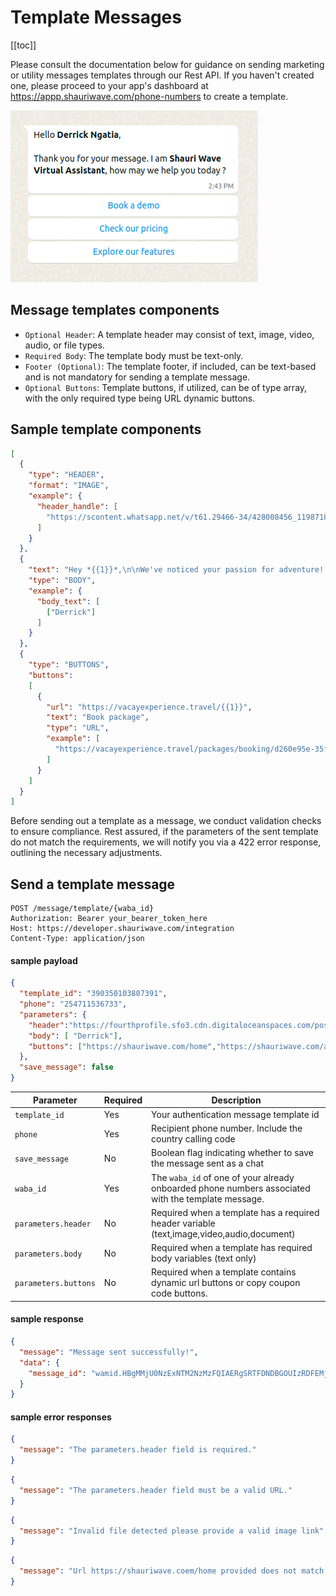 # Template Messages

[[toc]]

Please consult the documentation below for guidance on sending marketing or utility messages templates through our Rest API. If you haven't created one, please proceed to your app's dashboard at https://appp.shauriwave.com/phone-numbers to create a template.

![Preview](./img/template_msg.png)

## Message templates components
- `Optional Header`: A template header may consist of text, image, video, audio, or file types.
- `Required Body`: The template body must be text-only.
- `Footer (Optional)`: The template footer, if included, can be text-based and is not mandatory for sending a template message.
- `Optional Buttons`: Template buttons, if utilized, can be of type array, with the only required type being URL dynamic buttons.

## Sample template components
```json
[
  {
    "type": "HEADER",
    "format": "IMAGE",
    "example": {
      "header_handle": [
        "https://scontent.whatsapp.net/v/t61.29466-34/428008456_1198718407774379_7020962117414608334_n.jpg?ccb=1-7&_nc_sid=8b1bef&_nc_eui2=AeFzv_j4-AXJsZ3gmD922Pc0zSPbmDKZ0h7NI9uYMpnSHsG0T6ro5-sRVyJcMHKO9gpxlrU3UdokDomsaVqYuYuB&_nc_ohc=BYMeeH5dwVQAb6gnvhQ&_nc_pt=5&_nc_ht=scontent.whatsapp.net&edm=AH51TzQEAAAA&oh=01_ASCstRgLgFWfzBsS0YYWmDc3mva9-4yTELT8sGYDsoNYIw&oe=66361954"
      ]
    }
  },
  {
    "text": "Hey *{{1}}*,\n\nWe've noticed your passion for adventure! Get ready for an exciting journey! Join us on April 12th for an incredible adventure experience in the *Aberdares National Park*.\n\nSecure your spot now and don't miss out!",
    "type": "BODY",
    "example": {
      "body_text": [
        ["Derrick"]
      ]
    }
  },
  {
    "type": "BUTTONS",
    "buttons": 
    [
      {
        "url": "https://vacayexperience.travel/{{1}}",
        "text": "Book package",
        "type": "URL",
        "example": [
          "https://vacayexperience.travel/packages/booking/d260e95e-35f1-4e8b-a5a0-140c9b3f28a0"
        ]
      }
    ]
  }
]
```


Before sending out a template as a message, we conduct validation checks to ensure compliance. Rest assured, if the parameters of the sent template do not match the requirements, we will notify you via a 422 error response, outlining the necessary adjustments.

## Send a template message

```http
POST /message/template/{waba_id}
Authorization: Bearer your_bearer_token_here
Host: https://developer.shauriwave.com/integration
Content-Type: application/json
```
#### sample payload
```json
{
  "template_id": "390350103807391",
  "phone": "254711536733",
  "parameters": {
    "header":"https://fourthprofile.sfo3.cdn.digitaloceanspaces.com/posts/95c683ce-0759-4540-89b2-50520bfd6899/whatsapp_flows.jpeg",
    "body": [ "Derrick"],
    "buttons": ["https://shauriwave.com/home","https://shauriwave.com/apply"]
  },
  "save_message": false
}
```
| Parameter            | Required | Description                                                                                        |
|----------------------|----------|----------------------------------------------------------------------------------------------------|
| `template_id`        | Yes      | Your authentication message template id                                                            |
| `phone`              | Yes      | Recipient phone number. Include the country calling code                                           |
| `save_message`       | No       | Boolean flag indicating whether to save the message sent as a chat                                 |
| `waba_id`            | Yes      | The ``waba_id`` of one of your already onboarded phone numbers associated with the template message. |
| `parameters.header`  | No       | Required when a template has a required header variable (text,image,video,audio,document)          |
| `parameters.body`    | No       | Required when a template has required body variables (text only)                                   |
| `parameters.buttons` | No       | Required when a template contains dynamic url buttons or copy coupon code buttons.                 |

#### sample response
````json
{
  "message": "Message sent successfully!",
  "data": {
    "message_id": "wamid.HBgMMjU0NzExNTM2NzMzFQIAERgSRTFDNDBGOUIzRDFEMjA2QkZCAA=="
  }
}
````
#### sample error responses
````json
{
  "message": "The parameters.header field is required."
}
````
````json
{
  "message": "The parameters.header field must be a valid URL."
}
````
````json
{
  "message": "Invalid file detected please provide a valid image link"
}
````
````json
{
  "message": "Url https://shauriwave.coem/home provided does not match the base url: https://shauriwave.com/{{1}}"
}
````


